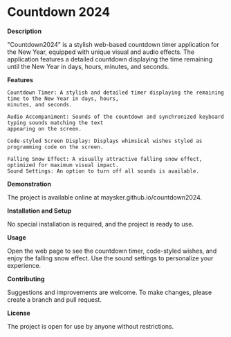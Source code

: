 # Сountdown 2024

**Description**

"Countdown2024" is a stylish web-based countdown timer application for the New Year, equipped with unique visual and audio effects. The application features a detailed countdown displaying the time remaining until the New Year in days, hours, minutes, and seconds.

**Features**

    Countdown Timer: A stylish and detailed timer displaying the remaining time to the New Year in days, hours,
    minutes, and seconds.
    
    Audio Accompaniment: Sounds of the countdown and synchronized keyboard typing sounds matching the text 
    appearing on the screen.
    
    Code-styled Screen Display: Displays whimsical wishes styled as programming code on the screen.
    
    Falling Snow Effect: A visually attractive falling snow effect, optimized for maximum visual impact.
    Sound Settings: An option to turn off all sounds is available.

**Demonstration**

The project is available online at maysker.github.io/countdown2024.

**Installation and Setup**

No special installation is required, and the project is ready to use.

**Usage**

Open the web page to see the countdown timer, code-styled wishes, and enjoy the falling snow effect. Use the sound settings to personalize your experience.

**Contributing**

Suggestions and improvements are welcome. To make changes, please create a branch and pull request.

**License**

The project is open for use by anyone without restrictions.

